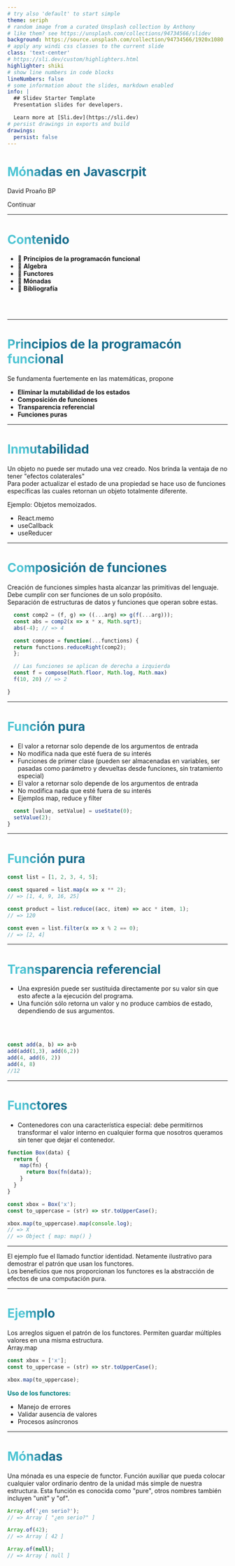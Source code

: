```yaml
---
# try also 'default' to start simple
theme: seriph
# random image from a curated Unsplash collection by Anthony
# like them? see https://unsplash.com/collections/94734566/slidev
background: https://source.unsplash.com/collection/94734566/1920x1080
# apply any windi css classes to the current slide
class: 'text-center'
# https://sli.dev/custom/highlighters.html
highlighter: shiki
# show line numbers in code blocks
lineNumbers: false
# some information about the slides, markdown enabled
info: |
  ## Slidev Starter Template
  Presentation slides for developers.

  Learn more at [Sli.dev](https://sli.dev)
# persist drawings in exports and build
drawings:
  persist: false
---
```


# Mónadas en Javascrpit

David Proaño BP

<div class="pt-12">
  <span @click="$slidev.nav.next" class="px-2 py-1 rounded cursor-pointer" hover="bg-white bg-opacity-10">
    Continuar <carbon:arrow-right class="inline"/>
  </span>
</div>


<!--
The last comment block of each slide will be treated as slide notes. It will be visible and editable in Presenter Mode along with the slide. [Read more in the docs](https://sli.dev/guide/syntax.html#notes)
-->

---

# Contenido

- 📝 **Principios de la programacón funcional** 
- 📝 **Algebra** 
- 📝 **Functores** 
- 📝 **Mónadas** 
- 📝 **Bibliografía** 

<br>
<br>

<!--
You can have `style` tag in markdown to override the style for the current page.
Learn more: https://sli.dev/guide/syntax#embedded-styles
-->

<style>
h1 {
  background-color: #2B90B6;
  background-image: linear-gradient(45deg, #4EC5D4 10%, #146b8c 20%);
  background-size: 100%;
  -webkit-background-clip: text;
  -moz-background-clip: text;
  -webkit-text-fill-color: transparent;
  -moz-text-fill-color: transparent;
}
b {
  color: teal;
}
</style>

---

# Principios de la programacón funcional

Se fundamenta fuertemente en las matemáticas, propone 

-  **Eliminar la mutabilidad de los estados** 
-  **Composición de funciones** 
-  **Transparencia referencial** 
-  **Funciones puras** 

---

# Inmutabilidad

Un objeto no puede ser mutado una vez creado.  Nos brinda la ventaja de no tener "efectos colaterales"
<br>
Para poder actualizar el estado de una propiedad se hace uso de funciones específicas las cuales retornan un objeto totalmente diferente.
<br>

Ejemplo:  Objetos memoizados.
<br>

- React.memo
- useCallback
- useReducer

---

# Composición de funciones

Creación de funciones simples hasta alcanzar las primitivas del lenguaje.
<br>
Debe cumplir con ser funciones de un solo propósito.
<br> 
Separación de estructuras de datos y funciones que operan sobre estas. 
<br>


```ts
  const comp2 = (f, g) => ((...arg) => g(f(...arg)));
  const abs = comp2(x => x * x, Math.sqrt);
  abs(-4); // => 4

  const compose = function(...functions) {
  return functions.reduceRight(comp2);
  };

  // Las funciones se aplican de derecha a izquierda
  const f = compose(Math.floor, Math.log, Math.max)
  f(10, 20) // => 2

}
```

---

# Función pura

- El valor a retornar solo depende de los argumentos de entrada
- No modifica nada que esté fuera de su interés
- Funciones de primer clase (pueden ser almacenadas en variables, ser pasadas como parámetro y devueltas desde funciones, sin tratamiento especial)
- El valor a retornar solo depende de los argumentos de entrada
- No modifica nada que esté fuera de su interés
- Ejemplos map, reduce y filter

```ts 
  const [value, setValue] = useState(0);
  setValue(2);
}
```

---

# Función pura
```ts
const list = [1, 2, 3, 4, 5];

const squared = list.map(x => x ** 2);
// => [1, 4, 9, 16, 25]

const product = list.reduce((acc, item) => acc * item, 1);
// => 120

const even = list.filter(x => x % 2 == 0);
// => [2, 4]
```
---

# Transparencia referencial

- Una expresión puede ser sustituida directamente por su valor sin que esto afecte a la ejecución del programa.
- Una función sólo retorna un valor y no produce cambios de estado, dependiendo de sus argumentos.
<br>
<br>

```ts
const add(a, b) => a+b
add(add(1,3), add(6,2))
add(4, add(6, 2))
add(4, 8)
//12
```

---

# Functores
- Contenedores con una característica especial: debe permitirnos transformar el valor interno en cualquier forma que nosotros queramos sin tener que dejar el contenedor.

```ts
function Box(data) {
  return {
    map(fn) {
      return Box(fn(data));
    }
  }
}

const xbox = Box('x');
const to_uppercase = (str) => str.toUpperCase();

xbox.map(to_uppercase).map(console.log);
// => X
// => Object { map: map() }
```

---
El ejemplo fue el llamado functior identidad. Netamente ilustrativo para demostrar el patrón que usan los functores.
<br>
Los beneficios que nos proporcionan los functores es la abstracción de efectos de una computación pura.
<br>

---

# Ejemplo

Los arreglos siguen el patrón de los functores.
Permiten guardar múltiples valores en una misma estructura.
<br>
Array.map

```ts
const xbox = ['x'];
const to_uppercase = (str) => str.toUpperCase();

xbox.map(to_uppercase);

```

<b>Uso de los functores:</b>

- Manejo de errores
- Validar ausencia de valores
- Procesos asíncronos

---

# Mónadas
Una mónada es una especie de functor.
Función auxiliar que pueda colocar cualquier valor ordinario dentro de la unidad más simple de nuestra estructura. Esta función es conocida como "pure", otros nombres también incluyen "unit" y "of".

```ts
Array.of('¿en serio?');
// => Array [ "¿en serio?" ]

Array.of(42);
// => Array [ 42 ]

Array.of(null);
// => Array [ null ]

```




